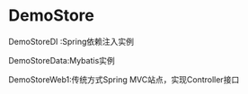 # DemoStore
DemoStoreDI :Spring依赖注入实例

DemoStoreData:Mybatis实例

DemoStoreWeb1:传统方式Spring MVC站点，实现Controller接口
